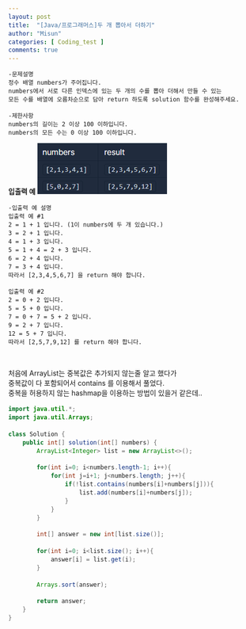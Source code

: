 ```yaml
---
layout: post
title:  "[Java/프로그래머스]두 개 뽑아서 더하기"
author: "Misun"
categories: [ Coding_test ]
comments: true
---
```

```
-문제설명
정수 배열 numbers가 주어집니다. 
numbers에서 서로 다른 인덱스에 있는 두 개의 수를 뽑아 더해서 만들 수 있는 
모든 수를 배열에 오름차순으로 담아 return 하도록 solution 함수를 완성해주세요.

-제한사항
numbers의 길이는 2 이상 100 이하입니다.
numbers의 모든 수는 0 이상 100 이하입니다.
```
<b>입출력 예</b>
![Image with caption](../img/Coding/31.png "output")
<br />

```
-입출력 예 설명
입출력 예 #1
2 = 1 + 1 입니다. (1이 numbers에 두 개 있습니다.)
3 = 2 + 1 입니다.
4 = 1 + 3 입니다.
5 = 1 + 4 = 2 + 3 입니다.
6 = 2 + 4 입니다.
7 = 3 + 4 입니다.
따라서 [2,3,4,5,6,7] 을 return 해야 합니다.

입출력 예 #2
2 = 0 + 2 입니다.
5 = 5 + 0 입니다.
7 = 0 + 7 = 5 + 2 입니다.
9 = 2 + 7 입니다.
12 = 5 + 7 입니다.
따라서 [2,5,7,9,12] 를 return 해야 합니다.
```
<br />

처음에 ArrayList는 중복값은 추가되지 않는줄 알고 했다가<br />
중복값이 다 포함되어서 contains 를 이용해서 풀었다.<br />
중복을 허용하지 않는 hashmap을 이용하는 방법이 있을거 같은데..<br />

```java
import java.util.*;
import java.util.Arrays;

class Solution {
    public int[] solution(int[] numbers) {
        ArrayList<Integer> list = new ArrayList<>();
        
        for(int i=0; i<numbers.length-1; i++){
            for(int j=i+1; j<numbers.length; j++){
                if(!list.contains(numbers[i]+numbers[j])){
                    list.add(numbers[i]+numbers[j]);
                }
            }
        }
        
        int[] answer = new int[list.size()];
        
        for(int i=0; i<list.size(); i++){
            answer[i] = list.get(i);
        }
        
        Arrays.sort(answer);
        
        return answer;
    }
}
```
<br />
<br />